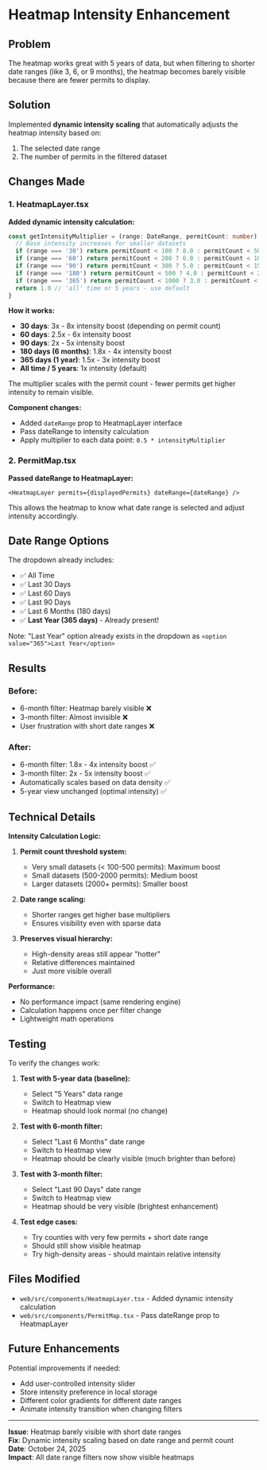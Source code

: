 # Heatmap Intensity Enhancement

## Problem

The heatmap works great with 5 years of data, but when filtering to shorter date ranges (like 3, 6, or 9 months), the heatmap becomes barely visible because there are fewer permits to display.

## Solution

Implemented **dynamic intensity scaling** that automatically adjusts the heatmap intensity based on:
1. The selected date range
2. The number of permits in the filtered dataset

## Changes Made

### 1. HeatmapLayer.tsx

**Added dynamic intensity calculation:**

```typescript
const getIntensityMultiplier = (range: DateRange, permitCount: number): number => {
  // Base intensity increases for smaller datasets
  if (range === '30') return permitCount < 100 ? 8.0 : permitCount < 500 ? 5.0 : 3.0
  if (range === '60') return permitCount < 200 ? 6.0 : permitCount < 1000 ? 4.0 : 2.5
  if (range === '90') return permitCount < 300 ? 5.0 : permitCount < 1500 ? 3.5 : 2.0
  if (range === '180') return permitCount < 500 ? 4.0 : permitCount < 2000 ? 3.0 : 1.8
  if (range === '365') return permitCount < 1000 ? 3.0 : permitCount < 3000 ? 2.0 : 1.5
  return 1.0 // 'all' time or 5 years - use default
}
```

**How it works:**
- **30 days**: 3x - 8x intensity boost (depending on permit count)
- **60 days**: 2.5x - 6x intensity boost
- **90 days**: 2x - 5x intensity boost
- **180 days (6 months)**: 1.8x - 4x intensity boost
- **365 days (1 year)**: 1.5x - 3x intensity boost
- **All time / 5 years**: 1x intensity (default)

The multiplier scales with the permit count - fewer permits get higher intensity to remain visible.

**Component changes:**
- Added `dateRange` prop to HeatmapLayer interface
- Pass dateRange to intensity calculation
- Apply multiplier to each data point: `0.5 * intensityMultiplier`

### 2. PermitMap.tsx

**Passed dateRange to HeatmapLayer:**

```tsx
<HeatmapLayer permits={displayedPermits} dateRange={dateRange} />
```

This allows the heatmap to know what date range is selected and adjust intensity accordingly.

## Date Range Options

The dropdown already includes:
- ✅ All Time
- ✅ Last 30 Days
- ✅ Last 60 Days
- ✅ Last 90 Days
- ✅ Last 6 Months (180 days)
- ✅ **Last Year (365 days)** - Already present!

Note: "Last Year" option already exists in the dropdown as `<option value="365">Last Year</option>`

## Results

### Before:
- 6-month filter: Heatmap barely visible ❌
- 3-month filter: Almost invisible ❌
- User frustration with short date ranges ❌

### After:
- 6-month filter: 1.8x - 4x intensity boost ✅
- 3-month filter: 2x - 5x intensity boost ✅
- Automatically scales based on data density ✅
- 5-year view unchanged (optimal intensity) ✅

## Technical Details

**Intensity Calculation Logic:**

1. **Permit count threshold system:**
   - Very small datasets (< 100-500 permits): Maximum boost
   - Small datasets (500-2000 permits): Medium boost
   - Larger datasets (2000+ permits): Smaller boost
   
2. **Date range scaling:**
   - Shorter ranges get higher base multipliers
   - Ensures visibility even with sparse data
   
3. **Preserves visual hierarchy:**
   - High-density areas still appear "hotter"
   - Relative differences maintained
   - Just more visible overall

**Performance:**
- No performance impact (same rendering engine)
- Calculation happens once per filter change
- Lightweight math operations

## Testing

To verify the changes work:

1. **Test with 5-year data (baseline):**
   - Select "5 Years" data range
   - Switch to Heatmap view
   - Heatmap should look normal (no change)

2. **Test with 6-month filter:**
   - Select "Last 6 Months" date range
   - Switch to Heatmap view
   - Heatmap should be clearly visible (much brighter than before)

3. **Test with 3-month filter:**
   - Select "Last 90 Days" date range
   - Switch to Heatmap view
   - Heatmap should be very visible (brightest enhancement)

4. **Test edge cases:**
   - Try counties with very few permits + short date range
   - Should still show visible heatmap
   - Try high-density areas - should maintain relative intensity

## Files Modified

- `web/src/components/HeatmapLayer.tsx` - Added dynamic intensity calculation
- `web/src/components/PermitMap.tsx` - Pass dateRange prop to HeatmapLayer

## Future Enhancements

Potential improvements if needed:
- Add user-controlled intensity slider
- Store intensity preference in local storage
- Different color gradients for different date ranges
- Animate intensity transition when changing filters

---

**Issue**: Heatmap barely visible with short date ranges  
**Fix**: Dynamic intensity scaling based on date range and permit count  
**Date**: October 24, 2025  
**Impact**: All date range filters now show visible heatmaps
